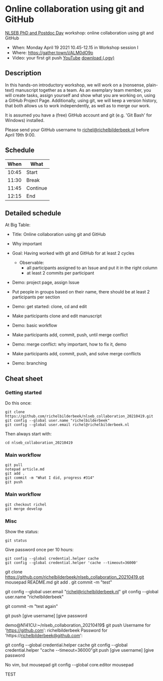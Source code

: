 # Online collaboration using git and GitHub


[NLSEB PhD and Postdoc Day](http://nlseb.nl/nlseb2021-phd-postdoc-meeting/) workshop: online collaboration using git and GitHub

 * When: Monday April 19 2021 10.45-12.15 in Workshop session I
 * Where:  https://gather.town/i/ALM0dO9o
 * Video: your first git push [YouTube](https://youtu.be/yoDW8QCjTcY) [download (.ogv)](http://richelbilderbeek.nl/git_first_push.ogv)

## Description

In this hands-on introductory workshop,
we will work on a (nonsense, plain-text) manuscript together as a team.
As an exemplary team member, you will create tasks,
assign yourself and show what you are working on,
using a GitHub Project Page.
Additionally, using git, we will keep a version history, that both
allows us to work independently, as well as to merge our work.

It is assumed you have a (free) GitHub account
and git (e.g. 'Git Bash' for Windows) installed.

Please send your GitHub username to richel@richelbilderbeek.nl
before April 19th 9:00.

## Schedule

When |What
-----|-------
10:45|Start
11:30|Break
11:45|Continue
12:15|End

## Detailed schedule

At Big Table:

 * Title: Online collaboration using git and GitHub
 * Why important
 * Goal: Having worked with git and GitHub for at least 2 cycles
   * Observable: 
     * all participants assigned to an Issue and put it in the right column
     * at least 2 commits per participant
 * Demo: project page, assign Issue

 * Put people in groups based on their name, 
   there should be at least 2 participants per section
 * Demo: get started: clone, cd and edit
 * Make participants clone and edit manuscript
 * Demo: basic workflow
 * Make participants add, commit, push, until merge conflict
 * Demo: merge conflict: why important, how to fix it, demo
 * Make participants add, commit, push, and solve merge conflicts
 * Demo: branching


## Cheat sheet

### Getting started

Do this once:

```
git clone https://github.com/richelbilderbeek/nlseb_collaboration_20210419.git
git config --global user.name "richelbilderbeek"
git config --global user.email richel@richelbilderbeek.nl
```

Then always start with:

```
cd nlseb_collaboration_20210419
```

### Main workflow

```
git pull
notepad article.md
git add .
git commit -m "What I did, progress #314"
git push
```

### Main workflow

```
git checkout richel
git merge develop
```

### Misc

Show the status:

```
git status
```

Give password once per 10 hours:

```
git config --global credential.helper cache
git config --global credential.helper 'cache --timeout=36000'
```






git clone https://github.com/richelbilderbeek/nlseb_collaboration_20210419.git
mousepad README.md 
git add .
git commit -m "test"


git config --global user.email "richel@richelbilderbeek.nl"
git config --global user.name "richelbilderbeek"

git commit -m "test again"


git push
[give username]
[give password

demo@N141CU:~/nlseb_collaboration_20210419$ git push
Username for 'https://github.com': richelbilderbeek
Password for 'https://richelbilderbeek@github.com': 



git config --global credential.helper cache
git config --global credential.helper "cache --timeout=36000"git push
[give username]
[give password


No vim, but mousepad
git config --global core.editor mousepad

TEST 
